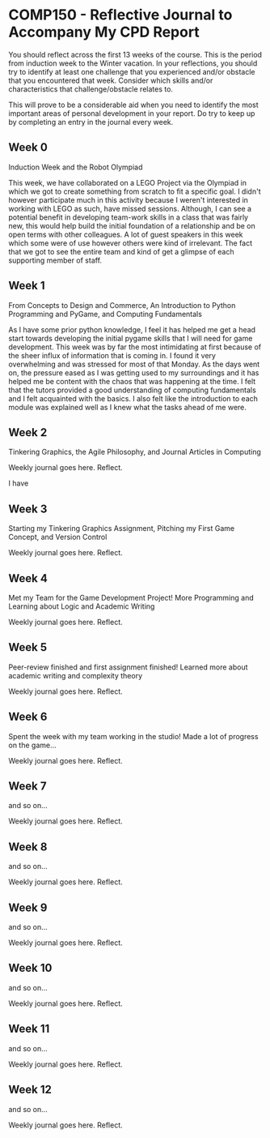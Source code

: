 # COMP150 - Reflective Journal to Accompany My CPD Report

You should reflect across the first 13 weeks of the course. This is the period from induction week to the Winter vacation. In your reflections, you should try to identify at least one challenge that you experienced and/or obstacle that you encountered that week. Consider which skills and/or characteristics that challenge/obstacle relates to. 

This will prove to be a considerable aid when you need to identify the most important areas of personal development in your report. Do try to keep up by completing an entry in the journal every week.

## Week 0

Induction Week and the Robot Olympiad

This week, we have collaborated on a LEGO Project via the Olympiad in which we got to create something from scratch to fit a specific goal. I didn't however participate much in this
activity because I weren't interested in working with LEGO as such, have missed sessions. Although, I can see a potential benefit in developing team-work skills in a class that was fairly
new, this would help build the initial foundation of a relationship and be on open terms with other colleagues. A lot of guest speakers in this week which some were of use however others were kind of
irrelevant. The fact that we got to see the entire team and kind of get a glimpse of each supporting member of staff.

## Week 1

From Concepts to Design and Commerce, An Introduction to Python Programming and PyGame, and Computing Fundamentals


As I have some prior python knowledge, I feel it has helped me get a head start towards developing the initial pygame skills that I will need for game development.
This week was by far the most intimidating at first because of the sheer influx of information that is coming in. I found it very overwhelming and was stressed for most of that Monday. As the days went on,
the pressure eased as I was getting used to my surroundings and it has helped me be content with the chaos that was happening at the time. I felt that the tutors provided a good understanding of computing
fundamentals and I felt acquainted with the basics. I also felt like the introduction to each module was explained well as I knew what the tasks ahead of me were.

## Week 2

Tinkering Graphics, the Agile Philosophy, and Journal Articles in Computing

Weekly journal goes here. Reflect.

I have 

## Week 3

Starting my Tinkering Graphics Assignment, Pitching my First Game Concept, and Version Control

Weekly journal goes here. Reflect.

## Week 4

Met my Team for the Game Development Project! More Programming and Learning about Logic and Academic Writing

Weekly journal goes here. Reflect.

## Week 5

Peer-review finished and first assignment finished! Learned more about academic writing and complexity theory

Weekly journal goes here. Reflect.

## Week 6

Spent the week with my team working in the studio! Made a lot of progress on the game...

Weekly journal goes here. Reflect.

## Week 7

and so on...

Weekly journal goes here. Reflect.

## Week 8

and so on...

Weekly journal goes here. Reflect.

## Week 9

and so on...

Weekly journal goes here. Reflect.

## Week 10

and so on...

Weekly journal goes here. Reflect.

## Week 11

and so on...

Weekly journal goes here. Reflect.

## Week 12

and so on...

Weekly journal goes here. Reflect.
